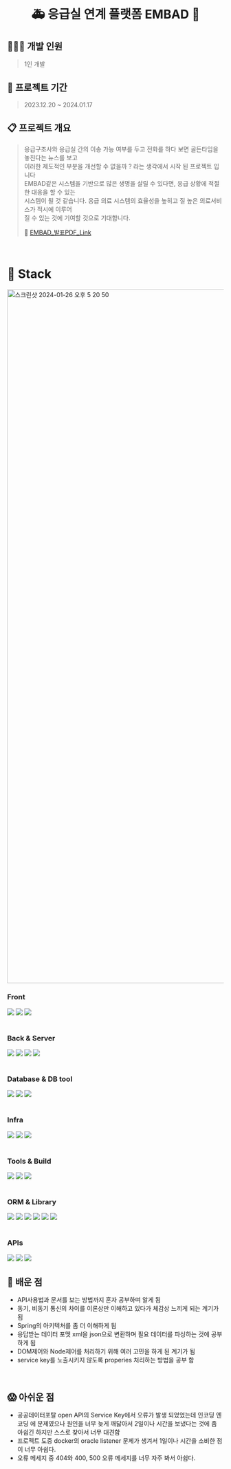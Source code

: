 
&nbsp;
&nbsp;

<h1 align="center"> 🚑 응급실 연계 플랫폼 EMBAD 🏥 </h1>

## 👩🏻‍💻 개발 인원
> 1인 개발 

## 🚀 프로젝트 기간
> 2023.12.20 ~ 2024.01.17

## 📋 프로젝트 개요
> 응급구조사와 응급실 간의 이송 가능 여부를 두고 전화를 하다 보면 골든타임을 놓친다는 뉴스를 보고     
> 이러한 제도적인 부분을 개선할 수 없을까 ? 라는 생각에서 시작 된 프로젝트 입니다      
> EMBAD같은 시스템을 기반으로 많은 생명을 살릴 수 있다면, 응급 상황에 적절한 대응을 할 수 있는    
> 시스템이 될 것 같습니다. 응급 의료 시스템의 효율성을 높히고 질 높은 의료서비스가 적시에 이루어   
> 질 수 있는 것에 기여할 것으로 기대합니다.
>     
> 🔗 [EMBAD_발표PDF_Link](https://github.com/gayulz/EMBAD_project/blob/main/EMBAD_project.pdf)          

&nbsp;
&nbsp;


# 🚧 Stack 
<img width="1614" alt="스크린샷 2024-01-26 오후 5 20 50" src="https://github.com/gayulz/Study/assets/109029219/806dcbc0-f607-452e-95ac-1a6c7a777436">
<h3> Front </h3>
<div>
<img src="https://img.shields.io/badge/html5-E34F26?style=for-the-badge&logo=html5&logoColor=white"> <img src="https://img.shields.io/badge/css3-1572B6?style=for-the-badge&logo=css3&logoColor=white"> <img src="https://img.shields.io/badge/Javascript-F7DF1E?style=for-the-badge&logo=javascript&logoColor=white">  
</div>
&nbsp;
&nbsp;

<h3> Back & Server </h3>
<div>
<img src="https://img.shields.io/badge/java-%23ED8B00?style=for-the-badge&logo=openjdk&logoColor=white"> <img src="https://img.shields.io/badge/spring-6DB33F?style=for-the-badge&logo=spring&logoColor=white"> <img src="https://img.shields.io/badge/apachetomcat-F8DC75?style=for-the-badge&logo=apachetomcat&logoColor=white">  <img src="https://img.shields.io/badge/apache-D22128?style=for-the-badge&logo=apache&logoColor=white">          
</div>
&nbsp;
&nbsp;

<h3> Database & DB tool </h3>
<div>
<img src="https://img.shields.io/badge/oracle-F80000?style=for-the-badge&logo=oracle&logoColor=white"> <img src="https://img.shields.io/badge/dbeaver-382923?style=for-the-badge&logo=dbeaver&logoColor=white"> <img src="https://img.shields.io/badge/SQLdeveloper-4053D6?style=for-the-badge&logo=amazondynamodb&logoColor=white">   
</div>
&nbsp;
&nbsp;

<h3> Infra</h3> 
<div>
<img src="https://img.shields.io/badge/github-181717?style=for-the-badge&logo=github&logoColor=white"> 
<img src="https://img.shields.io/badge/Docker-2496ED?style=for-the-badge&logo=Docker&logoColor=white"> <img src="https://img.shields.io/badge/Linux-FCC624?style=for-the-badge&logo=Linux&logoColor=white">  
</div>
&nbsp;
&nbsp;

<h3> Tools & Build </h3>
<div>
<img src="https://img.shields.io/badge/IntelliJ-000000?style=for-the-badge&logo=intellijidea&logoColor=white"> <img src="https://img.shields.io/badge/VSCode-5C2D91?style=for-the-badge&logo=visualstudio&logoColor=white"> <img src="https://img.shields.io/badge/apachemaven-C71A36?style=for-the-badge&logo=apachemaven&logoColor=white">   
</div>
&nbsp;
&nbsp;

<h3> ORM & Library</h3>
<div><img src="https://img.shields.io/badge/Mybatis-DD282E?style=for-the-badge&logo=matrix&logoColor=white"> <img src="https://img.shields.io/badge/webflux-000000?style=for-the-badge&logo=&logoColor=white">
<img src="https://img.shields.io/badge/Lombok-F80000?style=for-the-badge&logo=&logoColor=white"> <img src="https://img.shields.io/badge/xml_bind-000000?style=for-the-badge&logo=&logoColor=white"> <img src="https://img.shields.io/badge/jackson_databind-FF7328?style=for-the-badge&logo=&logoColor=white"> <img src="https://img.shields.io/badge/javax_mail-000000?style=for-the-badge&logo=&logoColor=white">  
</div>
&nbsp;
&nbsp;

<h3> APIs</h3>
<div>
  <img src="https://img.shields.io/badge/KAKAO_MAP-FFCD00?style=for-the-badge&logo=kakao&logoColor=white">  <img src="https://img.shields.io/badge/Geolocation-396CB2?style=for-the-badge&logo=maplibre&logoColor=white"> <img src="https://img.shields.io/badge/data.go.kr_API-578B34?style=for-the-badge&logo=&logoColor=white">
</div>



## 👀 배운 점 
- API사용법과 문서를 보는 방법까지 혼자 공부하며 알게 됨 
- 동기, 비동기 통신의 차이를 이론상만 이해하고 있다가 체감상 느끼게 되는 계기가 됨
- Spring의 아키텍처를 좀 더 이해하게 됨
- 응답받는 데이터 포멧 xml을 json으로 변환하며 필요 데이터를 파싱하는 것에 공부하게 됨
- DOM제어와 Node제어를 처리하기 위해 여러 고민을 하게 된 계기가 됨 
- service key를 노출시키지 않도록 properies 처리하는 방법을 공부 함

&nbsp;
&nbsp;
## 😱 아쉬운 점 
- 공공데이터포탈 open API의 Service Key에서 오류가 발생 되었었는데 인코딩 엔코딩 에 문제였으나 원인을 너무 늦게 깨닳아서 2일이나 시간을 보냈다는 것에 좀 아쉽긴 하지만 스스로 찾아서 너무 대견함
- 프로젝트 도중 docker의 oracle listener 문제가 생겨서 1일이나 시간을 소비한 점이 너무 아쉽다.
- 오류 메세지 중 404와 400, 500 오류 메세지를 너무 자주 봐서 아쉽다. 


<!--  <img src="https://img.shields.io/badge/[아이콘이름]-[바탕색번호]?style=flat&logo=[로고지정]&logoColor=white"/> -->


